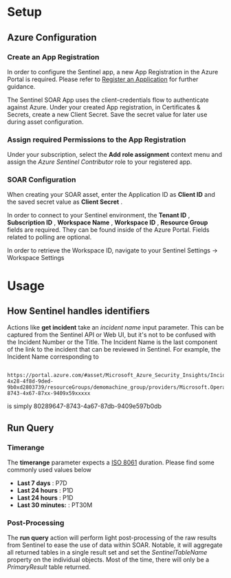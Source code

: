 [comment]: # " File: README.md"
[comment]: # "  Copyright (c) 2022-2025 Splunk Inc."
[comment]: # ""
[comment]: # "Licensed under the Apache License, Version 2.0 (the 'License');"
[comment]: # "you may not use this file except in compliance with the License."
[comment]: # "You may obtain a copy of the License at"
[comment]: # ""
[comment]: # "    http://www.apache.org/licenses/LICENSE-2.0"
[comment]: # ""
[comment]: # "Unless required by applicable law or agreed to in writing, software distributed under"
[comment]: # "the License is distributed on an 'AS IS' BASIS, WITHOUT WARRANTIES OR CONDITIONS OF ANY KIND,"
[comment]: # "either express or implied. See the License for the specific language governing permissions"
[comment]: # "and limitations under the License."
[comment]: # ""
# Setup

## Azure Configuration

### Create an App Registration

In order to configure the Sentinel app, a new App Registration in the Azure Portal is required.
Please refer to [Register an
Application](https://docs.microsoft.com/en-us/azure/active-directory/develop/quickstart-register-app#register-an-application)
for further guidance.

The Sentinel SOAR App uses the client-credentials flow to authenticate against Azure. Under your
created App registration, in Certificates & Secrets, create a new Client Secret. Save the secret
value for later use during asset configuration.

### Assign required Permissions to the App Registration

Under your subscription, select the **Add role assignment** context menu and assign the *Azure
Sentinel Contributor* role to your registered app.

### SOAR Configuration

When creating your SOAR asset, enter the Application ID as **Client ID** and the saved secret value
as **Client Secret** .

In order to connect to your Sentinel environment, the **Tenant ID** , **Subscription ID** ,
**Workspace Name** , **Workspace ID** , **Resource Group** fields are required. They can be found
inside of the Azure Portal. Fields related to polling are optional.

In order to retrieve the Workspace ID, navigate to your Sentinel Settings -> Workspace Settings

# Usage

## How Sentinel handles identifiers

Actions like **get incident** take an *incident name* input parameter. This can be captured from the
Sentinel API or Web UI, but it's not to be confused with the Incident Number or the Title. The
Incident Name is the last component of the link to the incident that can be reviewed in Sentinel.
For example, the Incident Name corresponding to

          https://portal.azure.com/#asset/Microsoft_Azure_Security_Insights/Incident/subscriptions/dx582xwx-4x28-4f8d-9ded-9b0xd2803739/resourceGroups/demomachine_group/providers/Microsoft.OperationalInsights/workspaces/customworkspace/providers/Microsoft.SecurityInsights/Incidents/80289647-8743-4x67-87xx-9409x59xxxxx


is simply 80289647-8743-4a67-87db-9409e597b0db

## Run Query

### Timerange

The **timerange** parameter expects a [ISO 8061](https://en.wikipedia.org/wiki/ISO_8601#Durations)
duration. Please find some commonly used values below

-   **Last 7 days** : P7D
-   **Last 24 hours** : P1D
-   **Last 24 hours** : P1D
-   **Last 30 minutes:** : PT30M

### Post-Processing

The **run query** action will perform light post-processing of the raw results from Sentinel to ease
the use of data within SOAR. Notable, it will aggregate all returned tables in a single result set
and set the *SentinelTableName* property on the individual objects. Most of the time, there will
only be a *PrimaryResult* table returned.
